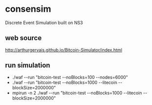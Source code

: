 # consensim
Discrete Event Simulation built on NS3
## web source
http://arthurgervais.github.io/Bitcoin-Simulator/index.html
## run simulation
- ./waf --run "bitcoin-test --noBlocks=100 --nodes=6000"
- ./waf --run "bitcoin-test --noBlocks=1000 --litecoin --blockSize=2000000"
- mpirun -n 2 ./waf --run "bitcoin-test --noBlocks=1000 --litecoin --blockSize=2000000"
